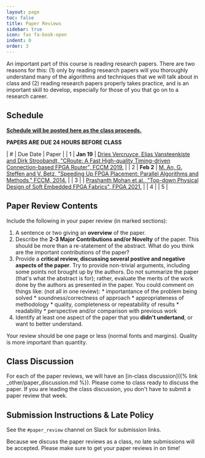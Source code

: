 ```yaml
---
layout: page
toc: false
title: Paper Reviews
sidebar: true
icon: fas fa-book-open
indent: 0
order: 3
---
```



An important part of this course is reading research papers.  There are two reasons for this: (1) only by reading research papers will you thoroughly understand many of the algorithms and techniques that we will talk about in class and (2) reading research papers properly takes practice, and is an important skill to develop, especially for those of you that go on to a research career.  

## Schedule
<ins>**Schedule will be posted here as the class proceeds.**</ins>

**PAPERS ARE DUE 24 HOURS BEFORE CLASS**

| # | Due Date | Paper | 
| 1 | **Jan 19** | [Dries Vercruyce, Elias Vansteenkiste and Dirk Stroobandt, "CRoute: A Fast High-quality Timing-driven Connection-based FPGA Router", FCCM 2019.](https://ieeexplore.ieee.org/document/8735564) |
| 2 | **Feb 2** | [M. An, G. Steffen and V. Betz, "Speeding Up FPGA Placement: Parallel Algorithms and Methods," FCCM, 2014.](http://www.eecg.utoronto.ca/~vaughn/papers/fccm2014_parallel_place.pdf) |
| 3 |           | [Prashanth Mohan et al., "Top-down Physical Design of Soft Embedded FPGA Fabrics", FPGA 2021.](https://dl.acm.org/doi/abs/10.1145/3431920.3439297) |
| 4 |
| 5 | 


<!-- [//]: # "| 3 | ** Mar 9 ** | Jiantong Jiang et al., "Boyi: A Systematic Framework for Automatically Deciding theRight Execution Model of OpenCL Applications on FPGAs," FPGA, 2020. | https://dl.acm.org/doi/abs/10.1145/3373087.3375313 |" 

[//]: # "| 4 | ** Apr 8 ** | Kristiyan Manev, Anuj Vaishnav, Dirk Koch, "Unexpected Diversity: Quantitative Memory Analysis for Zynq UltraScale+ Systems" | https://ieeexplore.ieee.org/abstract/document/8977835 | --->

## Paper Review Contents

Include the following in your paper review (in marked sections):
  1. A sentence or two giving an **overview** of the paper.
  1. Describe the **2-3 Major Contributions and/or Novelty** of the paper. This should be more than a re-statement of the abstract.  What do you think are the important contributions of the paper?
  1. Provide a **critical review, discussing several postive and negative aspects of the paper**.  Try to provide non-trivial arguments, including some points not brought up by the authors.  Do not summarize the paper (that's what the abstract is for); rather, evaluate the merits of the work done by the authors as presented in the paper. You could comment on things like: (not all in one review):
    *	importantance of the problem being solved
    *	soundness/correctness of approach
    *	appropriateness of methodology
    * quality, completeness or repeatability of results
    *	readability
    *	perspective and/or comparison with previous work
  1. Identify at least one aspect of the paper that you **didn't undertand**, or want to better understand.

Your review should be one page or less (normal fonts and margins).  Quality is more important than quantity.


## Class Discussion

For each of the paper reviews, we will have an [in-class discussion]({% link _other/paper_discussion.md %}).  Please come to class ready to discuss the paper.  If you are leading the class discussion, you don't have to submit a paper review that week. 

## Submission Instructions & Late Policy
See the `#paper_review` channel on Slack for submission links.

Because we discuss the paper reviews as a class, no late submissions will be accepted.  Please make sure to get your paper reviews in on time!



